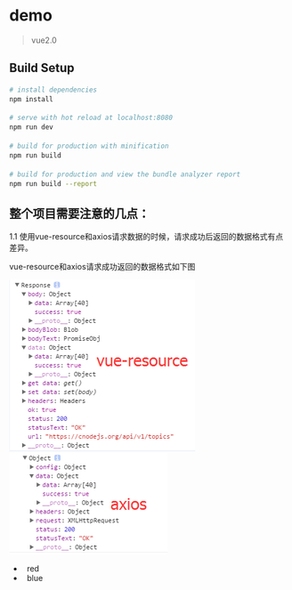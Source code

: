 # demo

> vue2.0

## Build Setup

``` bash
# install dependencies
npm install

# serve with hot reload at localhost:8080
npm run dev

# build for production with minification
npm run build

# build for production and view the bundle analyzer report
npm run build --report
```

## 整个项目需要注意的几点：
1.1  使用vue-resource和axios请求数据的时候，请求成功后返回的数据格式有点差异。

vue-resource和axios请求成功返回的数据格式如下图
  
 ![img1](https://github.com/Tang-Ni/My_Vue_Test/raw/master/screenshots/vue-resource.png)
 ![img2](https://github.com/Tang-Ni/My_Vue_Test/blob/master/screenshots/axios.png)
*   red
*   blue
